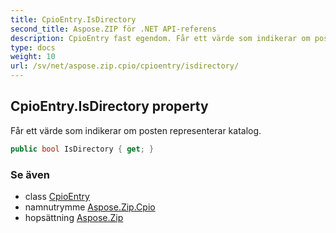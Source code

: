 ```yaml
---
title: CpioEntry.IsDirectory
second_title: Aspose.ZIP för .NET API-referens
description: CpioEntry fast egendom. Får ett värde som indikerar om posten representerar katalog.
type: docs
weight: 10
url: /sv/net/aspose.zip.cpio/cpioentry/isdirectory/
---
```

## CpioEntry.IsDirectory property

Får ett värde som indikerar om posten representerar katalog.

```csharp
public bool IsDirectory { get; }
```

### Se även

* class [CpioEntry](../)
* namnutrymme [Aspose.Zip.Cpio](../../cpioentry/)
* hopsättning [Aspose.Zip](../../../)


